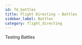 ```yaml
---
id: fd_battles
title: Flight Directing — Battles
sidebar_label: Battles
category: flight_directing
---
```

Testing
Battles
